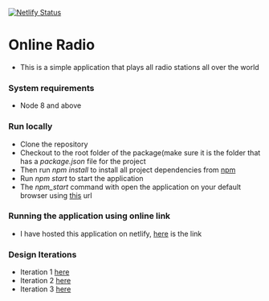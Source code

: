 [![Netlify Status](https://api.netlify.com/api/v1/badges/cd9e94fd-353a-4083-9b94-069f33672b74/deploy-status)](https://app.netlify.com/sites/determined-hugle-bfd7e2/deploys)

# Online Radio
- This is a simple application that plays all radio stations all over the world

### System requirements
- Node 8 and above

### Run locally
- Clone the repository
- Checkout to the root folder of the package(make sure it is the folder that has a _package.json_ file for the project
- Then run _npm install_ to install all project dependencies from [npm](https://www.npmjs.com/)
- Run _npm start_ to start the application
- The _npm_start_ command with open the application on your default browser using [this](http://localhost:3000) url

### Running the application using online link
- I have hosted this application on netlify, [here](https://determined-hugle-bfd7e2.netlify.app) is the link

### Design Iterations
- Iteration 1 [here](https://www.figma.com/proto/sanL6tHhxuE5dbhjdxpW0D/Radio?node-id=1%3A2&scaling=scale-down)
- Iteration 2 [here](https://www.figma.com/proto/FjKUabdbiXZJkTmjjfyl0V/Design-2?node-id=22%3A0&scaling=min-zoom)
- Iteration 3 [here](https://www.figma.com/proto/FjKUabdbiXZJkTmjjfyl0V/Design-2?node-id=1%3A2&scaling=min-zoom)

